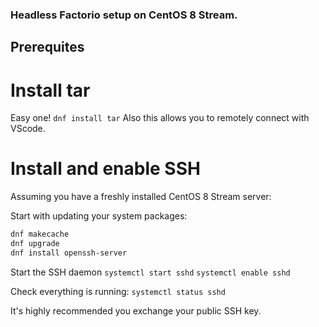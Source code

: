 ### Headless Factorio setup on CentOS 8 Stream.

## Prerequites

# Install tar

Easy one! `dnf install tar`
Also this allows you to remotely connect with VScode.

# Install and enable SSH

Assuming you have a freshly installed CentOS 8 Stream server:

Start with updating your system packages:
```bash
dnf makecache
dnf upgrade
dnf install openssh-server
```

Start the SSH daemon
`systemctl start sshd`
`systemctl enable sshd`

Check everything is running:
`systemctl status sshd`

It's highly recommended you exchange your public SSH key.